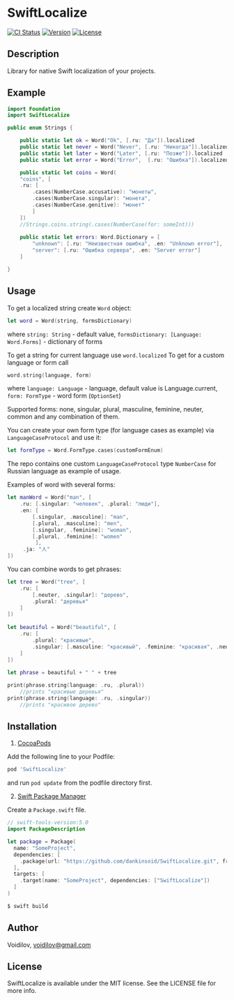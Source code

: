 # SwiftLocalize
[![CI Status](https://img.shields.io/travis/Voidilov/SwiftLocalize.svg?style=flat)](https://travis-ci.org/Voidilov/SwiftLocalize)
[![Version](https://img.shields.io/cocoapods/v/SwiftLocalize.svg?style=flat)](https://cocoapods.org/pods/SwiftLocalize)
[![License](https://img.shields.io/cocoapods/l/SwiftLocalize.svg?style=flat)](https://cocoapods.org/pods/SwiftLocalize)
## Description
Library for native Swift localization of your projects. 
	
## Example
```swift
import Foundation
import SwiftLocalize

public enum Strings {

	public static let ok = Word("Ok", [.ru: "Да"]).localized
	public static let never = Word("Never", [.ru: "Никогда"]).localized
	public static let later = Word("Later", [.ru: "Позже"]).localized
	public static let error = Word("Error",  [.ru: "Ошибка"]).localized

	public static let coins = Word(
	"coins", [
	.ru: [
		.cases(NumberCase.accusative): "монеты",
		.cases(NumberCase.singular): "монета",
		.cases(NumberCase.genitive): "монет"
		]
	])
	//Strings.coins.string(.cases(NumberCase(for: someInt)))
	
	public static let errors: Word.Dictionary = [
		"unknown": [.ru: "Неизвестная ошибка", .en: "Unknown error"],
		"server": [.ru: "Ошибка сервера", .en: "Server error"]
	]

}
```
## Usage
To get a localized string create `Word` object:
```swift 
let word = Word(string, formsDictionary)
```
where
	`string: String` - default value,
	`formsDictionary: [Language: Word.Forms]` - dictionary of forms

To get a string for current language use `word.localized`
To get for a custom language or form call
```swift
word.string(language, form)
```
where
	`language: Language` - language, default value is Language.current,
	`form: FormType` - word form (`OptionSet`)
	
Supported forms: none, singular, plural, masculine, feminine, neuter, common and any combination of them.

You can create your own form type (for language cases as example) via `LanguageCaseProtocol` and use it:
```swift
let formType = Word.FormType.cases(customFormEnum)
```
The repo contains one custom `LanguageCaseProtocol` type `NumberCase` for Russian language as example of usage.

Examples of word with several forms:
```swift
let manWord = Word("man", [
	.ru: [.singular: "человек", .plural: "люди"],
	.en: [
		[.singular, .masculine]: "man", 
		[.plural, .masculine]: "men",
		[.singular, .feminine]: "woman", 
		[.plural, .feminine]: "women"
	     ],
	 .ja: "人"
])
```
You can combine words to get phrases:
```swift
let tree = Word("tree", [
    .ru: [
        [.neuter, .singular]: "дерево",
        .plural: "деревья"
    ]
])
       
let beautiful = Word("beautiful", [
    .ru: [
        .plural: "красивые",
        .singular: [.masculine: "красивый", .feminine: "красивая", .neuter: "красивое"]
    ]
])
       
let phrase = beautiful + " " + tree

print(phrase.string(language: .ru, .plural))
    //prints "красивые деревья"
print(phrase.string(language: .ru, .singular))
    //prints "красивое дерево"
```

## Installation

1.  [CocoaPods](https://cocoapods.org)

Add the following line to your Podfile:
```ruby
pod 'SwiftLocalize'
```
and run `pod update` from the podfile directory first.
	
2. [Swift Package Manager](https://github.com/apple/swift-package-manager)

Create a `Package.swift` file.

```swift
// swift-tools-version:5.0
import PackageDescription

let package = Package(
  name: "SomeProject",
  dependencies: [
    .package(url: "https://github.com/dankinsoid/SwiftLocalize.git", from: "1.9.0")
  ],
  targets: [
    .target(name: "SomeProject", dependencies: ["SwiftLocalize"])
  ]
)
```
	
```ruby
$ swift build
```
## Author

Voidilov, voidilov@gmail.com

## License

SwiftLocalize is available under the MIT license. See the LICENSE file for more info.
